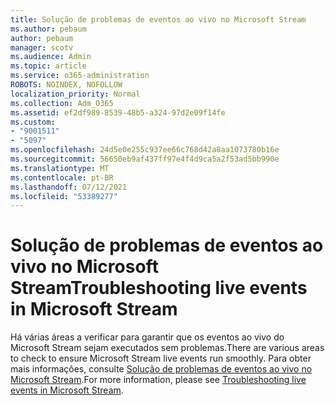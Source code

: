 ```yaml
---
title: Solução de problemas de eventos ao vivo no Microsoft Stream
ms.author: pebaum
author: pebaum
manager: scotv
ms.audience: Admin
ms.topic: article
ms.service: o365-administration
ROBOTS: NOINDEX, NOFOLLOW
localization_priority: Normal
ms.collection: Adm_O365
ms.assetid: ef2df989-8539-48b5-a324-97d2e09f14fe
ms.custom:
- "9001511"
- "5097"
ms.openlocfilehash: 24d5e0e255c937ee66c768d42a8aa1073780b16e
ms.sourcegitcommit: 56650eb9af437ff97e4f4d9ca5a2f53ad5bb990e
ms.translationtype: MT
ms.contentlocale: pt-BR
ms.lasthandoff: 07/12/2021
ms.locfileid: "53389277"
---
```

# <a name="troubleshooting-live-events-in-microsoft-stream"></a><span data-ttu-id="ddb0c-102">Solução de problemas de eventos ao vivo no Microsoft Stream</span><span class="sxs-lookup"><span data-stu-id="ddb0c-102">Troubleshooting live events in Microsoft Stream</span></span>

<span data-ttu-id="ddb0c-103">Há várias áreas a verificar para garantir que os eventos ao vivo do Microsoft Stream sejam executados sem problemas.</span><span class="sxs-lookup"><span data-stu-id="ddb0c-103">There are various areas to check to ensure Microsoft Stream live events run smoothly.</span></span> <span data-ttu-id="ddb0c-104">Para obter mais informações, consulte [Solução de problemas de eventos ao vivo no Microsoft Stream](/stream/live-event-troubleshooting).</span><span class="sxs-lookup"><span data-stu-id="ddb0c-104">For more information, please see [Troubleshooting live events in Microsoft Stream](/stream/live-event-troubleshooting).</span></span>
